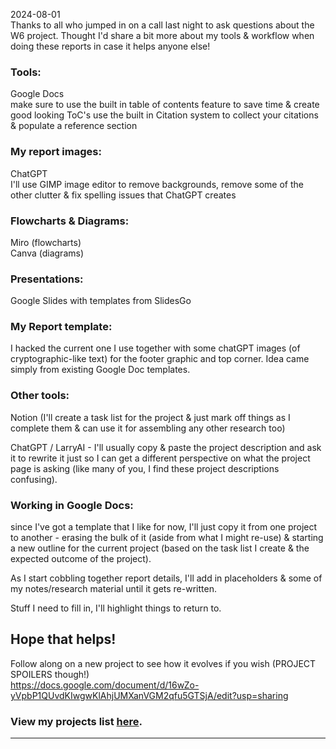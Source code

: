 2024-08-01  
Thanks to all who jumped in on a call last night to ask questions about the W6 project.  Thought I'd share a bit more about my tools & workflow when doing these reports in case it helps anyone else!

### Tools:
Google Docs  
make sure to use the built in table of contents feature to save time & create good looking ToC's
use the built in Citation system to collect your citations & populate a reference section

### My report images:
ChatGPT  
I'll use  GIMP image editor to remove backgrounds, remove some of the other  clutter & fix spelling issues that ChatGPT creates

### Flowcharts & Diagrams:
Miro (flowcharts)  
Canva (diagrams)  

### Presentations:
Google Slides with templates from SlidesGo

### My Report template:
I hacked the current one I use together with some chatGPT images (of cryptographic-like text) for the footer graphic and top corner.  Idea came simply from existing Google Doc templates.

### Other tools:
Notion (I'll create a task list for the project & just mark off things as I complete them & can use it for assembling any other research too)  

ChatGPT / LarryAI - I'll usually copy & paste the project description and ask it to rewrite it just so I can get a different perspective on what the project page is asking (like many of you, I find these project descriptions confusing).

### Working in Google Docs:
since I've got a template that I like for now, I'll just copy it from one project to another - erasing the bulk of it (aside from what I might re-use) & starting a new outline for the current project (based on the task list I create & the expected outcome of the project).

As I start cobbling together report details, I'll add in placeholders & some of my notes/research material until it gets re-written.

Stuff I need to fill in, I'll highlight things to return to.

Hope that helps!
---
Follow along on a new project to see how it evolves if you wish (PROJECT SPOILERS though!)  
https://docs.google.com/document/d/16wZo-yVpbP1QUvdKIwgwKlAhjUMXanVGM2qfu5GTSjA/edit?usp=sharing   

### View my projects list [here](https://github.com/ej8899/cyber101/blob/main/lighthouse_labs_projects_completed/All%20Lighthouse%20Labs%20Cyber%20Projects.md).
---  

<div align="right"><img src="https://komarev.com/ghpvc/?username=ej8899-cyber-projects&style=flat-square&color=008080" alt=""/></div>